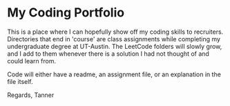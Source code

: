 # My Coding Portfolio
This is a place where I can hopefully show off my coding skills to recruiters. Directories that end in 'course' are class assignments while completing my undergraduate degree at UT-Austin. The LeetCode folders will slowly grow, and I add to them whenever there is a solution I had not thought of and could
learn from.

Code will either have a readme, an assignment file, or an explanation in the file itself.

Regards,
Tanner
